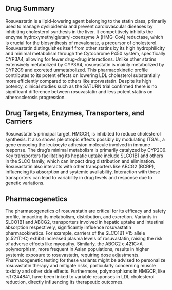 ## Drug Summary
Rosuvastatin is a lipid-lowering agent belonging to the statin class, primarily used to manage dyslipidemia and prevent cardiovascular diseases by inhibiting cholesterol synthesis in the liver. It competitively inhibits the enzyme hydroxymethylglutaryl-coenzyme A (HMG-CoA) reductase, which is crucial for the biosynthesis of mevalonate, a precursor of cholesterol. Rosuvastatin distinguishes itself from other statins by its high hydrophilicity and minimal metabolism through the Cytochrome P450 system, specifically CYP3A4, allowing for fewer drug-drug interactions. Unlike other statins extensively metabolized by CYP3A4, rosuvastatin is mainly metabolized by CYP2C9 and excreted unmetabolized. This pharmacokinetic profile contributes to its potent effects on lowering LDL cholesterol substantially more efficiently compared to others like atorvastatin. Despite its high potency, clinical studies such as the SATURN trial confirmed there is no significant difference between rosuvastatin and less potent statins on atherosclerosis progression.

## Drug Targets, Enzymes, Transporters, and Carriers
Rosuvastatin's principal target, HMGCR, is inhibited to reduce cholesterol synthesis. It also shows pleiotropic effects possibly by modulating ITGAL, a gene encoding the leukocyte adhesion molecule involved in immune response. The drug’s minimal metabolism is primarily catalyzed by CYP2C9. Key transporters facilitating its hepatic uptake include SLCO1B1 and others in the SLCO family, which can impact drug distribution and elimination. Rosuvastatin also interacts with other transporters like ABCG2 (BCRP), influencing its absorption and systemic availability. Interaction with these transporters can lead to variability in drug levels and response due to genetic variations.

## Pharmacogenetics
The pharmacogenetics of rosuvastatin are critical for its efficacy and safety profile, impacting its metabolism, distribution, and excretion. Variants in SLCO1B1 and ABCG2, transporters involved in hepatic uptake and intestinal absorption respectively, significantly influence rosuvastatin pharmacokinetics. For example, carriers of the SLCO1B1 *15 allele (c.521T>C) exhibit increased plasma levels of rosuvastatin, raising the risk of adverse effects like myopathy. Similarly, the ABCG2 c.421C>A polymorphism, more frequent in Asian populations, results in higher systemic exposure to rosuvastatin, requiring dose adjustments. Pharmacogenetic testing for these variants might be advised to personalize rosuvastatin therapy and mitigate risks, particularly concerning muscle toxicity and other side effects. Furthermore, polymorphisms in HMGCR, like rs17244841, have been linked to variable responses in LDL cholesterol reduction, directly influencing its therapeutic outcomes.